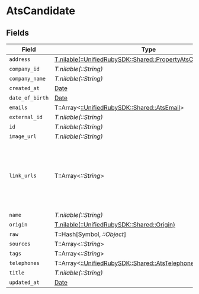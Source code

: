 # AtsCandidate


## Fields

| Field                                                                                                                  | Type                                                                                                                   | Required                                                                                                               | Description                                                                                                            |
| ---------------------------------------------------------------------------------------------------------------------- | ---------------------------------------------------------------------------------------------------------------------- | ---------------------------------------------------------------------------------------------------------------------- | ---------------------------------------------------------------------------------------------------------------------- |
| `address`                                                                                                              | [T.nilable(::UnifiedRubySDK::Shared::PropertyAtsCandidateAddress)](../../models/shared/propertyatscandidateaddress.md) | :heavy_minus_sign:                                                                                                     | N/A                                                                                                                    |
| `company_id`                                                                                                           | *T.nilable(::String)*                                                                                                  | :heavy_minus_sign:                                                                                                     | N/A                                                                                                                    |
| `company_name`                                                                                                         | *T.nilable(::String)*                                                                                                  | :heavy_minus_sign:                                                                                                     | N/A                                                                                                                    |
| `created_at`                                                                                                           | [Date](https://ruby-doc.org/stdlib-2.6.1/libdoc/date/rdoc/Date.html)                                                   | :heavy_minus_sign:                                                                                                     | N/A                                                                                                                    |
| `date_of_birth`                                                                                                        | [Date](https://ruby-doc.org/stdlib-2.6.1/libdoc/date/rdoc/Date.html)                                                   | :heavy_minus_sign:                                                                                                     | N/A                                                                                                                    |
| `emails`                                                                                                               | T::Array<[::UnifiedRubySDK::Shared::AtsEmail](../../models/shared/atsemail.md)>                                        | :heavy_minus_sign:                                                                                                     | N/A                                                                                                                    |
| `external_id`                                                                                                          | *T.nilable(::String)*                                                                                                  | :heavy_minus_sign:                                                                                                     | N/A                                                                                                                    |
| `id`                                                                                                                   | *T.nilable(::String)*                                                                                                  | :heavy_minus_sign:                                                                                                     | N/A                                                                                                                    |
| `image_url`                                                                                                            | *T.nilable(::String)*                                                                                                  | :heavy_minus_sign:                                                                                                     | N/A                                                                                                                    |
| `link_urls`                                                                                                            | T::Array<*::String*>                                                                                                   | :heavy_minus_sign:                                                                                                     | a list of social media links associated with the candidate. eg. LinkedIn URL                                           |
| `name`                                                                                                                 | *T.nilable(::String)*                                                                                                  | :heavy_minus_sign:                                                                                                     | N/A                                                                                                                    |
| `origin`                                                                                                               | [T.nilable(::UnifiedRubySDK::Shared::Origin)](../../models/shared/origin.md)                                           | :heavy_minus_sign:                                                                                                     | N/A                                                                                                                    |
| `raw`                                                                                                                  | T::Hash[Symbol, *::Object*]                                                                                            | :heavy_minus_sign:                                                                                                     | N/A                                                                                                                    |
| `sources`                                                                                                              | T::Array<*::String*>                                                                                                   | :heavy_minus_sign:                                                                                                     | N/A                                                                                                                    |
| `tags`                                                                                                                 | T::Array<*::String*>                                                                                                   | :heavy_minus_sign:                                                                                                     | N/A                                                                                                                    |
| `telephones`                                                                                                           | T::Array<[::UnifiedRubySDK::Shared::AtsTelephone](../../models/shared/atstelephone.md)>                                | :heavy_minus_sign:                                                                                                     | N/A                                                                                                                    |
| `title`                                                                                                                | *T.nilable(::String)*                                                                                                  | :heavy_minus_sign:                                                                                                     | N/A                                                                                                                    |
| `updated_at`                                                                                                           | [Date](https://ruby-doc.org/stdlib-2.6.1/libdoc/date/rdoc/Date.html)                                                   | :heavy_minus_sign:                                                                                                     | N/A                                                                                                                    |